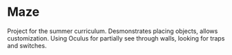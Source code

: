 # Maze
Project for the summer curriculum. Desmonstrates placing objects, allows customization. Using Oculus for partially see through walls, looking for traps and switches.
